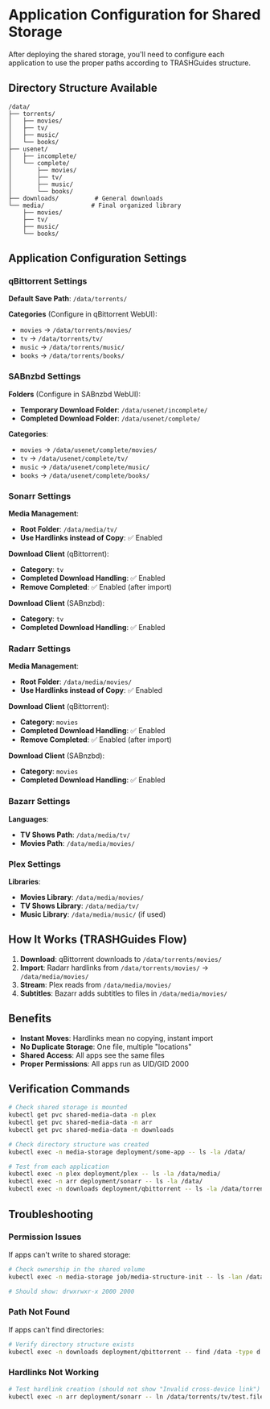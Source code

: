 # Application Configuration for Shared Storage

After deploying the shared storage, you'll need to configure each application to use the proper paths according to TRASHGuides structure.

## Directory Structure Available

```
/data/
├── torrents/
│   ├── movies/
│   ├── tv/
│   ├── music/
│   └── books/
├── usenet/
│   ├── incomplete/
│   └── complete/
│       ├── movies/
│       ├── tv/
│       ├── music/
│       └── books/
├── downloads/          # General downloads
└── media/             # Final organized library
    ├── movies/
    ├── tv/
    ├── music/
    └── books/
```

## Application Configuration Settings

### qBittorrent Settings
**Default Save Path**: `/data/torrents/`

**Categories** (Configure in qBittorrent WebUI):
- `movies` → `/data/torrents/movies/`
- `tv` → `/data/torrents/tv/`
- `music` → `/data/torrents/music/`
- `books` → `/data/torrents/books/`

### SABnzbd Settings
**Folders** (Configure in SABnzbd WebUI):
- **Temporary Download Folder**: `/data/usenet/incomplete/`
- **Completed Download Folder**: `/data/usenet/complete/`

**Categories**:
- `movies` → `/data/usenet/complete/movies/`
- `tv` → `/data/usenet/complete/tv/`
- `music` → `/data/usenet/complete/music/`
- `books` → `/data/usenet/complete/books/`

### Sonarr Settings
**Media Management**:
- **Root Folder**: `/data/media/tv/`
- **Use Hardlinks instead of Copy**: ✅ Enabled

**Download Client** (qBittorrent):
- **Category**: `tv`
- **Completed Download Handling**: ✅ Enabled
- **Remove Completed**: ✅ Enabled (after import)

**Download Client** (SABnzbd):
- **Category**: `tv`
- **Completed Download Handling**: ✅ Enabled

### Radarr Settings
**Media Management**:
- **Root Folder**: `/data/media/movies/`
- **Use Hardlinks instead of Copy**: ✅ Enabled

**Download Client** (qBittorrent):
- **Category**: `movies`
- **Completed Download Handling**: ✅ Enabled
- **Remove Completed**: ✅ Enabled (after import)

**Download Client** (SABnzbd):
- **Category**: `movies`
- **Completed Download Handling**: ✅ Enabled

### Bazarr Settings
**Languages**:
- **TV Shows Path**: `/data/media/tv/`
- **Movies Path**: `/data/media/movies/`

### Plex Settings
**Libraries**:
- **Movies Library**: `/data/media/movies/`
- **TV Shows Library**: `/data/media/tv/`
- **Music Library**: `/data/media/music/` (if used)

## How It Works (TRASHGuides Flow)

1. **Download**: qBittorrent downloads to `/data/torrents/movies/`
2. **Import**: Radarr hardlinks from `/data/torrents/movies/` → `/data/media/movies/`
3. **Stream**: Plex reads from `/data/media/movies/`
4. **Subtitles**: Bazarr adds subtitles to files in `/data/media/movies/`

## Benefits

- **Instant Moves**: Hardlinks mean no copying, instant import
- **No Duplicate Storage**: One file, multiple "locations"
- **Shared Access**: All apps see the same files
- **Proper Permissions**: All apps run as UID/GID 2000

## Verification Commands

```bash
# Check shared storage is mounted
kubectl get pvc shared-media-data -n plex
kubectl get pvc shared-media-data -n arr  
kubectl get pvc shared-media-data -n downloads

# Check directory structure was created
kubectl exec -n media-storage deployment/some-app -- ls -la /data/

# Test from each application
kubectl exec -n plex deployment/plex -- ls -la /data/media/
kubectl exec -n arr deployment/sonarr -- ls -la /data/
kubectl exec -n downloads deployment/qbittorrent -- ls -la /data/torrents/
```

## Troubleshooting

### Permission Issues
If apps can't write to shared storage:
```bash
# Check ownership in the shared volume
kubectl exec -n media-storage job/media-structure-init -- ls -lan /data/

# Should show: drwxrwxr-x 2000 2000
```

### Path Not Found
If apps can't find directories:
```bash
# Verify directory structure exists
kubectl exec -n downloads deployment/qbittorrent -- find /data -type d | sort
```

### Hardlinks Not Working
```bash
# Test hardlink creation (should not show "Invalid cross-device link")
kubectl exec -n arr deployment/sonarr -- ln /data/torrents/tv/test.file /data/media/tv/test.file
```
